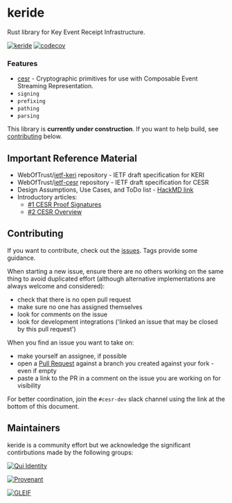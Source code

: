 # keride

Rust library for Key Event Receipt Infrastructure.

[![keride](https://github.com/WebOfTrust/keride/actions/workflows/test.yml/badge.svg)](https://github.com/WebOfTrust/keride/actions/workflows/test.yml)
[![codecov](https://codecov.io/gh/WebOfTrust/keride/branch/main/graph/badge.svg?token=L8K7H1XXQS)](https://codecov.io/gh/WebOfTrust/keride)


### Features
* [cesr](src/cesr/README.md) - Cryptographic primitives for use with Composable Event Streaming Representation.
* `signing`
* `prefixing`
* `pathing`
* `parsing`


This library is **currently under construction**. If you want to help build, see [contributing](#contributing) below.

## Important Reference Material
- WebOfTrust/[ietf-keri](https://github.com/WebOfTrust/ietf-keri) repository - IETF draft specification for KERI
- WebOfTrust/[ietf-cesr](https://github.com/WebOfTrust/ietf-cesr) repository - IETF draft specification for CESR
- Design Assumptions, Use Cases, and ToDo list - [HackMD link](https://hackmd.io/W2Z39cuSSTmD2TovVLvAPg?view)
- Introductory articles:
    - [#1 CESR Proof Signatures](https://medium.com/happy-blockchains/cesr-proof-signatures-are-the-segwit-of-authentic-data-in-keri-e891c83e070a)
    - [#2 CESR Overview](https://medium.com/happy-blockchains/cesr-one-of-sam-smiths-inventions-is-as-controversial-as-genius-d757f36b88f8)

## Contributing

If you want to contribute, check out the [issues](https://github.com/WebOfTrust/keride/issues).
Tags provide some guidance.

When starting a new issue, ensure there are no others working on the same thing to avoid duplicated
effort (although alternative implementations are always welcome and considered):
- check that there is no open pull request
- make sure no one has assigned themselves
- look for comments on the issue
- look for development integrations ('linked an issue that may be closed by this pull request')

When you find an issue you want to take on:
- make yourself an assignee, if possible
- open a [Pull Request](https://docs.github.com/en/pull-requests/collaborating-with-pull-requests/proposing-changes-to-your-work-with-pull-requests/about-pull-requests) against a branch you created against your fork - even if empty
- paste a link to the PR in a comment on the issue you are working on for visibility

For better coordination, join the `#cesr-dev` slack channel using the link at the bottom of
this document.

## Maintainers


keride is a community effort but we acknowledge the significant contirbutions made by the following groups:

[![Qui Identity](https://qui.xyz/wp-content/uploads/2022/07/qui-logo-blue.svg)](https://qui.id)


[![Provenant](https://provenant.net/images/provenant-logo.png)](https://provenant.net/)


[![GLEIF](https://www.gleif.org/assets/build/img/logo/gleif-logo-new.svg)](https://www.gleif.org)

